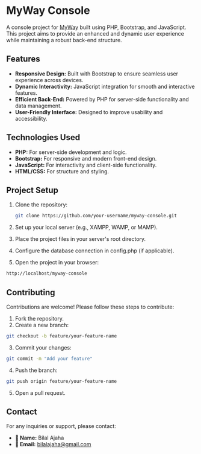 # MyWay Console

A console project for [MyWay](https://www.myway.ac.ma) built using PHP, Bootstrap, and JavaScript. This project aims to provide an enhanced and dynamic user experience while maintaining a robust back-end structure.

## Features

- **Responsive Design:** Built with Bootstrap to ensure seamless user experience across devices.
- **Dynamic Interactivity:** JavaScript integration for smooth and interactive features.
- **Efficient Back-End:** Powered by PHP for server-side functionality and data management.
- **User-Friendly Interface:** Designed to improve usability and accessibility.

## Technologies Used

- **PHP:** For server-side development and logic.
- **Bootstrap:** For responsive and modern front-end design.
- **JavaScript:** For interactivity and client-side functionality.
- **HTML/CSS:** For structure and styling.

## Project Setup

1. Clone the repository:
   ```bash
   git clone https://github.com/your-username/myway-console.git
   ```

2. Set up your local server (e.g., XAMPP, WAMP, or MAMP).
3. Place the project files in your server's root directory.
4. Configure the database connection in config.php (if applicable).
5. Open the project in your browser:

```bash
http://localhost/myway-console
```

## Contributing

Contributions are welcome! Please follow these steps to contribute:

1. Fork the repository.
2. Create a new branch:

```bash
git checkout -b feature/your-feature-name
```

3. Commit your changes:
```bash
git commit -m "Add your feature"
```

4. Push the branch:
```bash
git push origin feature/your-feature-name
```

5. Open a pull request.

## Contact  

For any inquiries or support, please contact:  

- **👤 Name:** Bilal Ajaha  
- **📧 Email:** [bilalajaha@gmail.com](mailto:bilalajaha@gmail.com)  
